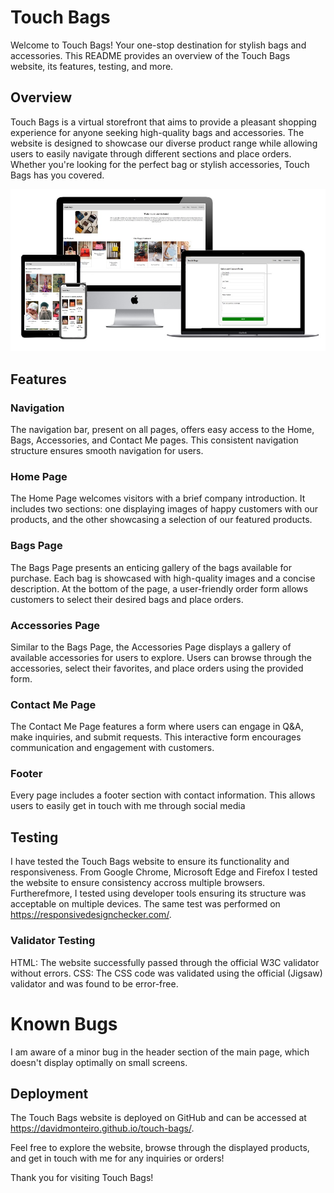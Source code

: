 # Touch Bags

Welcome to Touch Bags! Your one-stop destination for stylish bags and accessories. This README provides an overview of the Touch Bags website, its features, testing, and more.

## Overview
Touch Bags is a virtual storefront that aims to provide a pleasant shopping experience for anyone seeking high-quality bags and accessories. The website is designed to showcase our diverse product range while allowing users to easily navigate through different sections and place orders. Whether you're looking for the perfect bag or stylish accessories, Touch Bags has you covered.

![Screenshot of a touchbags website over multiple devices.](assets/images/touch_bags_mockup.jpg)

## Features

### Navigation
The navigation bar, present on all pages, offers easy access to the Home, Bags, Accessories, and Contact Me pages. This consistent navigation structure ensures smooth navigation for users.

### Home Page
The Home Page welcomes visitors with a brief company introduction. It includes two sections: one displaying images of happy customers with our products, and the other showcasing a selection of our featured products.

### Bags Page
The Bags Page presents an enticing gallery of the bags available for purchase. Each bag is showcased with high-quality images and a concise description. At the bottom of the page, a user-friendly order form allows customers to select their desired bags and place orders.

### Accessories Page
Similar to the Bags Page, the Accessories Page displays a gallery of available accessories for users to explore. Users can browse through the accessories, select their favorites, and place orders using the provided form.

### Contact Me Page
The Contact Me Page features a form where users can engage in Q&A, make inquiries, and submit requests. This interactive form encourages communication and engagement with customers.

### Footer
Every page includes a footer section with contact information. This allows users to easily get in touch with me through social media

## Testing
I have tested the Touch Bags website to ensure its functionality and responsiveness.
From Google Chrome, Microsoft Edge and Firefox I tested the website to ensure consistency accross multiple browsers. Furtherefmore, I tested using developer tools ensuring its structure was acceptable on multiple devices. The same test was performed on https://responsivedesignchecker.com/. 

### Validator Testing
HTML: The website successfully passed through the official W3C validator without errors.
CSS: The CSS code was validated using the official (Jigsaw) validator and was found to be error-free.

# Known Bugs
I am aware of a minor bug in the header section of the main page, which doesn't display optimally on small screens. 


## Deployment
The Touch Bags website is deployed on GitHub and can be accessed at https://davidmonteiro.github.io/touch-bags/.


Feel free to explore the website, browse through the displayed products, and get in touch with me for any inquiries or orders!

Thank you for visiting Touch Bags!
